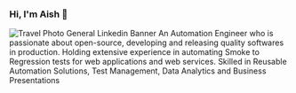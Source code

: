 ### Hi, I'm Aish 👋
![Travel Photo General Linkedin Banner](https://user-images.githubusercontent.com/80178181/129337424-9c76ca56-45b0-4d42-88b6-3387b4933581.png)
An Automation Engineer who is passionate about open-source, developing and releasing quality softwares in production. Holding extensive experience in automating Smoke to Regression tests for web applications and web services. Skilled in Reusable Automation Solutions, Test Management, Data Analytics and Business Presentations
<!--
**AishwaryaVenugopal/AishwaryaVenugopal** is a ✨ _special_ ✨ repository because its `README.md` (this file) appears on your GitHub profile.

Here are some ideas to get you started:

- 🔭 I’m currently working on ...
- 🌱 I’m currently learning ...
- 👯 I’m looking to collaborate on ...
- 🤔 I’m looking for help with ...
- 💬 Ask me about ...
- 📫 How to reach me: ...
- 😄 Pronouns: ...
- ⚡ Fun fact: ...
-->
